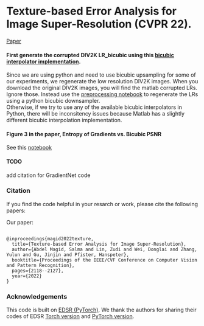 #  Texture-based Error Analysis for Image Super-Resolution (CVPR 22).
[Paper](https://openaccess.thecvf.com/content/CVPR2022/papers/Magid_Texture-Based_Error_Analysis_for_Image_Super-Resolution_CVPR_2022_paper.pdf)

#### First generate the corrupted DIV2K LR_bicubic using this [bicubic interpolator implementation](https://github.com/sanghyun-son/bicubic_pytorch). 
Since we are using python and need to use bicubic upsampling for some of our experiments, we regenerate the low resolution DIV2K images. When you download the original DIV2K images, you will find the matlab corrupted LRs. Ignore those. Instead use the [preprocessing notebook](https://github.com/sabdelmagid/CVPR22-TextureBasedError-SR/blob/main/%5BPRE%5D%20Preprocessing%20Datasets%20-%20post%20to%20github%20version.ipynb) to regenerate the LRs using a python bicubic downsampler.   
Otherwise, if we try to use any of the available bicubic interpolators in Python, there will be inconsitency issues because Matlab has a slightly different bicubic interpolation implementation. 

#### Figure 3 in the paper, Entropy of Gradients vs. Bicubic PSNR
See this [notebook](https://github.com/sabdelmagid/CVPR22-TextureBasedError-SR/blob/main/____Figure3-Entropy%20vs%20PSNR%20-%20post%20to%20github%20version.ipynb)

#### TODO 
add citation for GradientNet code

### Citation
If you find the code helpful in your resarch or work, please cite the following papers:

Our paper:
```

@inproceedings{magid2022texture,
  title={Texture-based Error Analysis for Image Super-Resolution},
  author={Abdel Magid, Salma and Lin, Zudi and Wei, Donglai and Zhang, Yulun and Gu, Jinjin and Pfister, Hanspeter},
  booktitle={Proceedings of the IEEE/CVF Conference on Computer Vision and Pattern Recognition},
  pages={2118--2127},
  year={2022}
}
```


### Acknowledgements
This code is built on [EDSR (PyTorch)](https://github.com/thstkdgus35/EDSR-PyTorch). 
We thank the authors for sharing their codes of EDSR [Torch version](https://github.com/LimBee/NTIRE2017) and [PyTorch version](https://github.com/thstkdgus35/EDSR-PyTorch).


